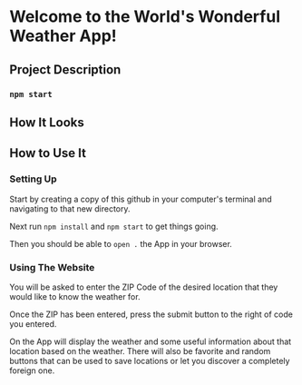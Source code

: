 # Welcome to the World's Wonderful Weather App!

## Project Description

### `npm start`

### 

## How It Looks

###

###

## How to Use It

### Setting Up

Start by creating a copy of this github in your computer's terminal and navigating to that new directory.

Next run `npm install` and `npm start` to get things going.

Then you should be able to `open .` the App in your browser.

### Using The Website

You will be asked to enter the ZIP Code of the desired location that they would like to know the weather for.

Once the ZIP has been entered, press the submit button to the right of code you entered.

On the App will display the weather and some useful information about that location based on the weather. There will also be favorite and random buttons that can be used to save locations or let you discover a completely foreign one.
